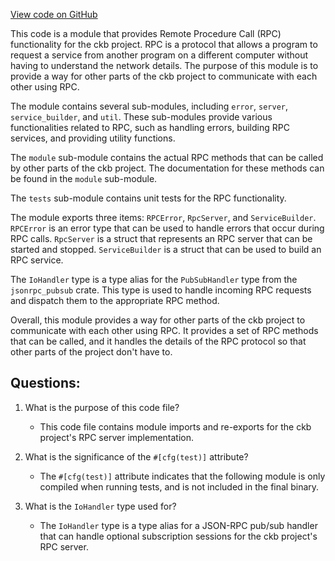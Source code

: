 [View code on GitHub](https://github.com/nervosnetwork/ckb/rpc/src/lib.rs)

This code is a module that provides Remote Procedure Call (RPC) functionality for the ckb project. RPC is a protocol that allows a program to request a service from another program on a different computer without having to understand the network details. The purpose of this module is to provide a way for other parts of the ckb project to communicate with each other using RPC.

The module contains several sub-modules, including `error`, `server`, `service_builder`, and `util`. These sub-modules provide various functionalities related to RPC, such as handling errors, building RPC services, and providing utility functions.

The `module` sub-module contains the actual RPC methods that can be called by other parts of the ckb project. The documentation for these methods can be found in the `module` sub-module.

The `tests` sub-module contains unit tests for the RPC functionality.

The module exports three items: `RPCError`, `RpcServer`, and `ServiceBuilder`. `RPCError` is an error type that can be used to handle errors that occur during RPC calls. `RpcServer` is a struct that represents an RPC server that can be started and stopped. `ServiceBuilder` is a struct that can be used to build an RPC service.

The `IoHandler` type is a type alias for the `PubSubHandler` type from the `jsonrpc_pubsub` crate. This type is used to handle incoming RPC requests and dispatch them to the appropriate RPC method.

Overall, this module provides a way for other parts of the ckb project to communicate with each other using RPC. It provides a set of RPC methods that can be called, and it handles the details of the RPC protocol so that other parts of the project don't have to.
## Questions: 
 1. What is the purpose of this code file?
    - This code file contains module imports and re-exports for the ckb project's RPC server implementation.

2. What is the significance of the `#[cfg(test)]` attribute?
    - The `#[cfg(test)]` attribute indicates that the following module is only compiled when running tests, and is not included in the final binary.

3. What is the `IoHandler` type used for?
    - The `IoHandler` type is a type alias for a JSON-RPC pub/sub handler that can handle optional subscription sessions for the ckb project's RPC server.